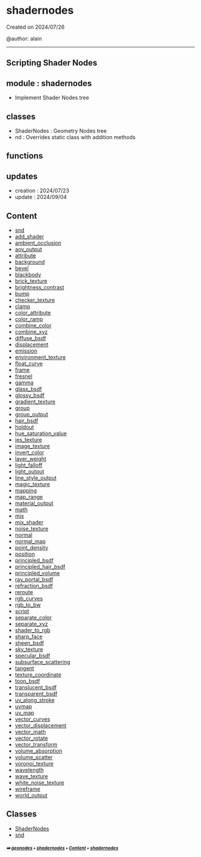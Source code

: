 # shadernodes

Created on 2024/07/26

@author: alain

-----------------------------------------------------
Scripting Shader Nodes
-----------------------------------------------------

module : shadernodes
--------------------
- Implement Shader Nodes tree

classes
-------
- ShaderNodes      : Geometry Nodes tree
- nd               : Overrides static class with addition methods

functions
---------

updates
-------
- creation : 2024/07/23
- update : 2024/09/04

## Content

- [snd](shade-shade1-snd.md#snd)
- [add_shader](shade-shade1-snd.md#add_shader)
- [ambient_occlusion](shade-shade1-snd.md#ambient_occlusion)
- [aov_output](shade-shade1-snd.md#aov_output)
- [attribute](shade-shade1-snd.md#attribute)
- [background](shade-shade1-snd.md#background)
- [bevel](shade-shade1-snd.md#bevel)
- [blackbody](shade-shade1-snd.md#blackbody)
- [brick_texture](shade-shade1-snd.md#brick_texture)
- [brightness_contrast](shade-shade1-snd.md#brightness_contrast)
- [bump](shade-shade1-snd.md#bump)
- [checker_texture](shade-shade1-snd.md#checker_texture)
- [clamp](shade-shade1-snd.md#clamp)
- [color_attribute](shade-shade1-snd.md#color_attribute)
- [color_ramp](shade-shade1-snd.md#color_ramp)
- [combine_color](shade-shade1-snd.md#combine_color)
- [combine_xyz](shade-shade1-snd.md#combine_xyz)
- [diffuse_bsdf](shade-shade1-snd.md#diffuse_bsdf)
- [displacement](shade-shade1-snd.md#displacement)
- [emission](shade-shade1-snd.md#emission)
- [environment_texture](shade-shade1-snd.md#environment_texture)
- [float_curve](shade-shade1-snd.md#float_curve)
- [frame](shade-shade1-snd.md#frame)
- [fresnel](shade-shade1-snd.md#fresnel)
- [gamma](shade-shade1-snd.md#gamma)
- [glass_bsdf](shade-shade1-snd.md#glass_bsdf)
- [glossy_bsdf](shade-shade1-snd.md#glossy_bsdf)
- [gradient_texture](shade-shade1-snd.md#gradient_texture)
- [group](shade-shade1-snd.md#group)
- [group_output](shade-shade1-snd.md#group_output)
- [hair_bsdf](shade-shade1-snd.md#hair_bsdf)
- [holdout](shade-shade1-snd.md#holdout)
- [hue_saturation_value](shade-shade1-snd.md#hue_saturation_value)
- [ies_texture](shade-shade1-snd.md#ies_texture)
- [image_texture](shade-shade1-snd.md#image_texture)
- [invert_color](shade-shade1-snd.md#invert_color)
- [layer_weight](shade-shade1-snd.md#layer_weight)
- [light_falloff](shade-shade1-snd.md#light_falloff)
- [light_output](shade-shade1-snd.md#light_output)
- [line_style_output](shade-shade1-snd.md#line_style_output)
- [magic_texture](shade-shade1-snd.md#magic_texture)
- [mapping](shade-shade1-snd.md#mapping)
- [map_range](shade-shade1-snd.md#map_range)
- [material_output](shade-shade1-snd.md#material_output)
- [math](shade-shade1-snd.md#math)
- [mix](shade-shade1-snd.md#mix)
- [mix_shader](shade-shade1-snd.md#mix_shader)
- [noise_texture](shade-shade1-snd.md#noise_texture)
- [normal](shade-shade1-snd.md#normal)
- [normal_map](shade-shade1-snd.md#normal_map)
- [point_density](shade-shade1-snd.md#point_density)
- [position](shade-shade1-snd.md#position)
- [principled_bsdf](shade-shade1-snd.md#principled_bsdf)
- [principled_hair_bsdf](shade-shade1-snd.md#principled_hair_bsdf)
- [principled_volume](shade-shade1-snd.md#principled_volume)
- [ray_portal_bsdf](shade-shade1-snd.md#ray_portal_bsdf)
- [refraction_bsdf](shade-shade1-snd.md#refraction_bsdf)
- [reroute](shade-shade1-snd.md#reroute)
- [rgb_curves](shade-shade1-snd.md#rgb_curves)
- [rgb_to_bw](shade-shade1-snd.md#rgb_to_bw)
- [script](shade-shade1-snd.md#script)
- [separate_color](shade-shade1-snd.md#separate_color)
- [separate_xyz](shade-shade1-snd.md#separate_xyz)
- [shader_to_rgb](shade-shade1-snd.md#shader_to_rgb)
- [sharp_face](shade-shade1-snd.md#sharp_face)
- [sheen_bsdf](shade-shade1-snd.md#sheen_bsdf)
- [sky_texture](shade-shade1-snd.md#sky_texture)
- [specular_bsdf](shade-shade1-snd.md#specular_bsdf)
- [subsurface_scattering](shade-shade1-snd.md#subsurface_scattering)
- [tangent](shade-shade1-snd.md#tangent)
- [texture_coordinate](shade-shade1-snd.md#texture_coordinate)
- [toon_bsdf](shade-shade1-snd.md#toon_bsdf)
- [translucent_bsdf](shade-shade1-snd.md#translucent_bsdf)
- [transparent_bsdf](shade-shade1-snd.md#transparent_bsdf)
- [uv_along_stroke](shade-shade1-snd.md#uv_along_stroke)
- [uvmap](shade-shade1-snd.md#uvmap)
- [uv_map](shade-shade1-snd.md#uv_map)
- [vector_curves](shade-shade1-snd.md#vector_curves)
- [vector_displacement](shade-shade1-snd.md#vector_displacement)
- [vector_math](shade-shade1-snd.md#vector_math)
- [vector_rotate](shade-shade1-snd.md#vector_rotate)
- [vector_transform](shade-shade1-snd.md#vector_transform)
- [volume_absorption](shade-shade1-snd.md#volume_absorption)
- [volume_scatter](shade-shade1-snd.md#volume_scatter)
- [voronoi_texture](shade-shade1-snd.md#voronoi_texture)
- [wavelength](shade-shade1-snd.md#wavelength)
- [wave_texture](shade-shade1-snd.md#wave_texture)
- [white_noise_texture](shade-shade1-snd.md#white_noise_texture)
- [wireframe](shade-shade1-snd.md#wireframe)
- [world_output](shade-shade1-snd.md#world_output)

## Classes



- [ShaderNodes](shade-shade1-shadernodes.md#shadernodes)
- [snd](shade-shade1-snd.md#snd)

##### <sub>:arrow_right: [geonodes](index.md#geonodes) :black_small_square: [shadernodes](shade-shade1---shadernodes.md#shadernodes) :black_small_square: [Content](shade-shade1---shadernodes.md#content) :black_small_square: [shadernodes](shade-shade1---shadernodes.md#shadernodes)</sub>